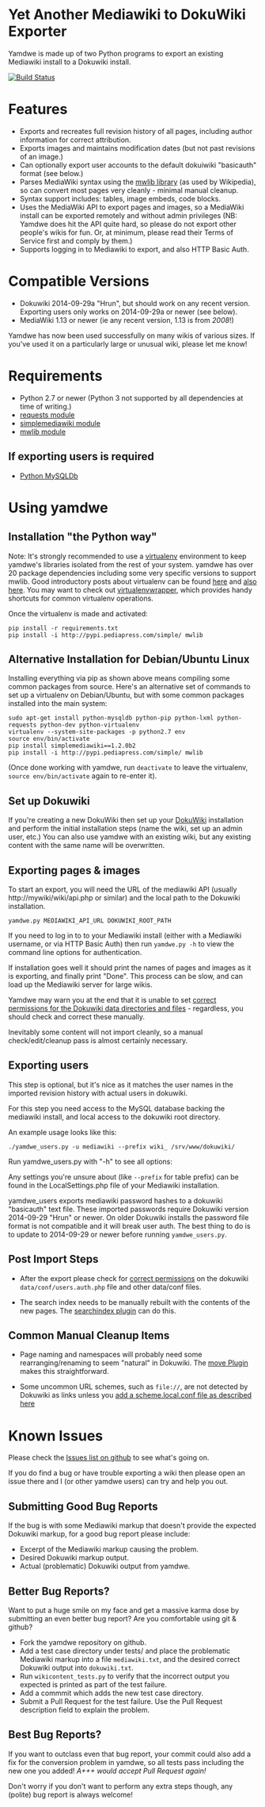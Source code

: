 # Yet Another Mediawiki to DokuWiki Exporter

Yamdwe is made up of two Python programs to export an existing
Mediawiki install to a Dokuwiki install.

[![Build Status](https://travis-ci.org/projectgus/yamdwe.svg?branch=travis)](https://travis-ci.org/projectgus/yamdwe)

# Features

* Exports and recreates full revision history of all pages, including author information for correct attribution.
* Exports images and maintains modification dates (but not past revisions of an image.)
* Can optionally export user accounts to the default dokuiwiki "basicauth" format (see below.)
* Parses MediaWiki syntax using the [mwlib library](http://mwlib.readthedocs.org/en/latest/index.html) (as used by Wikipedia), so can convert most pages very cleanly - minimal manual cleanup.
* Syntax support includes: tables, image embeds, code blocks.
* Uses the MediaWiki API to export pages and images, so a MediaWiki install can be exported remotely and without admin privileges (NB: Yamdwe does hit the API quite hard, so please do not export other people's wikis for fun. Or, at minimum, please read their Terms of Service first and comply by them.)
* Supports logging in to Mediawiki to export, and also HTTP Basic Auth.

# Compatible Versions

* Dokuwiki 2014-09-29a "Hrun", but should work on any recent version. Exporting users only works on 2014-09-29a or newer (see below).
* MediaWiki 1.13 or newer (ie any recent version, 1.13 is from *2008*!)

Yamdwe has now been used successfully on many wikis of various sizes. If you've used it on a particularly large or unusual wiki, please let me know!

# Requirements

* Python 2.7 or newer (Python 3 not supported by all dependencies at time of writing.)
* [requests module](http://docs.python-requests.org/en/latest/)
* [simplemediawiki module](http://pythonhosted.org/simplemediawiki/)
* [mwlib module](http://mwlib.readthedocs.org/en/latest/index.html)

## If exporting users is required

* [Python MySQLDb](http://sourceforge.net/projects/mysql-python/)

# Using yamdwe

## Installation "the Python way"

Note: It's strongly recommended to use a [virtualenv](https://virtualenv.pypa.io/en/latest/) environment to keep yamdwe's libraries isolated from the rest of your system. yamdwe has over 20 package dependencies including some very specific versions to support mwlib. Good introductory posts about virtualenv can be found [here](http://davedash.com/tutorial/virtualenv/) and [also here](http://www.dabapps.com/blog/introduction-to-pip-and-virtualenv-python/). You may want to check out [virtualenvwrapper](http://virtualenvwrapper.readthedocs.org/), which provides handy shortcuts for common virtualenv operations.

Once the virtualenv is made and activated:

    pip install -r requirements.txt
	pip install -i http://pypi.pediapress.com/simple/ mwlib

## Alternative Installation for Debian/Ubuntu Linux

Installing everything via pip as shown above means compiling some
common packages from source. Here's an alternative set of commands to
set up a virtualenv on Debian/Ubuntu, but with some common packages
installed into the main system:

    sudo apt-get install python-mysqldb python-pip python-lxml python-requests python-dev python-virtualenv
    virtualenv --system-site-packages -p python2.7 env
	source env/bin/activate
	pip install simplemediawiki==1.2.0b2
	pip install -i http://pypi.pediapress.com/simple/ mwlib

(Once done working with yamdwe, run `deactivate` to leave the virtualenv, `source env/bin/activate` again to re-enter it).

## Set up Dokuwiki

If you're creating a new DokuWiki then set up your
[DokuWiki](http://dokuwiki.org) installation and perform the initial
installation steps (name the wiki, set up an admin user, etc.) You can
also use yamdwe with an existing wiki, but any existing content with
the same name will be overwritten.

## Exporting pages & images

To start an export, you will need the URL of the mediawiki API (usually http://mywiki/wiki/api.php or similar) and the local path to the Dokuwiki installation.

    yamdwe.py MEDIAWIKI_API_URL DOKUWIKI_ROOT_PATH

If you need to log in to to your Mediawiki install (either with a Mediawiki username, or via HTTP Basic Auth) then run `yamdwe.py -h` to view the command line options for authentication.

If installation goes well it should print the names of pages and images as it is exporting, and finally print "Done". This process can be slow, and can load up the Mediawiki server for large wikis.

Yamdwe may warn you at the end that it is unable to set [correct permissions for the Dokuwiki data directories and files](https://www.dokuwiki.org/install:permissions) - regardless, you should check and correct these manually.

Inevitably some content will not import cleanly, so a manual check/edit/cleanup pass is almost certainly necessary.

## Exporting users

This step is optional, but it's nice as it matches the user names in the imported revision history with actual users in dokuwiki.

For this step you need access to the MySQL database backing the mediawiki install, and local access to the dokuwiki root directory.

An example usage looks like this:

    ./yamdwe_users.py -u mediawiki --prefix wiki_ /srv/www/dokuwiki/

Run yamdwe_users.py with "-h" to see all options:

Any settings you're unsure about (like `--prefix` for table prefix)
can be found in the LocalSettings.php file of your Mediawiki
installation.

yamdwe_users exports mediawiki password hashes to a dokuwiki "basicauth" text file. These imported passwords require Dokuwiki version 2014-09-29 "Hrun" or newer. On older Dokuwiki installs the password file format is not compatible and it will break user auth. The best thing to do is to update to 2014-09-29 or newer before running `yamdwe_users.py`.

## Post Import Steps

* After the export please check for [correct permissions](https://www.dokuwiki.org/install:permissions) on
  the dokuwiki `data/conf/users.auth.php` file and other data/conf files.

* The search index needs to be manually rebuilt with the contents of the new pages. The [searchindex plugin](https://www.dokuwiki.org/plugin:searchindex) can do this.

## Common Manual Cleanup Items

* Page naming and namespaces will probably need some rearranging/renaming to seem "natural" in Dokuwiki. The [move Plugin](https://www.dokuwiki.org/plugin:move) makes this straightforward.

* Some uncommon URL schemes, such as `file://`, are not detected by Dokuwiki as links unless you [add a scheme.local.conf file as described here](https://www.dokuwiki.org/urlschemes)


# Known Issues

Please check the [Issues list on github](https://github.com/projectgus/yamdwe/issues) to see what's going on.

If you do find a bug or have trouble exporting a wiki then please open an issue there and I (or other yamdwe users) can try and help you out.

## Submitting Good Bug Reports

If the bug is with some Mediawiki markup that doesn't provide the expected Dokuwiki markup, for a good bug report please include:

* Excerpt of the Mediawiki markup causing the problem.
* Desired Dokuwiki markup output.
* Actual (problematic) Dokuwiki output from yamdwe.

## Better Bug Reports?

Want to put a huge smile on my face and get a massive karma dose by
submitting an even better bug report? Are you comfortable using git &
github?

* Fork the yamdwe repository on github.
* Add a test case directory under tests/ and place the problematic Mediawiki markup into a file `mediawiki.txt`, and the desired correct Dokuwiki output into `dokuwiki.txt`.
* Run `wikicontent_tests.py` to verify that the incorrect output you expected is printed as part of the test failure.
* Add a commmit which adds the new test case directory.
* Submit a Pull Request for the test failure. Use the Pull Request description field to explain the problem.

## Best Bug Reports?

If you want to outclass even that bug report, your commit could also add a fix for the conversion problem in yamdwe, so all tests pass including the new one you added! *A+++ would accept Pull Request again!*

Don't worry if you don't want to perform any extra steps though, any (polite) bug report is always welcome!
